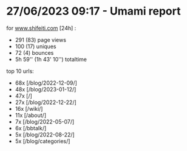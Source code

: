 # 27/06/2023 09:17 - Umami report
for www.shifeiti.com [24h] :

 - 291 (83) page views
 - 100 (17) uniques
 - 72 (4) bounces
 - 5h 59'' (1h 43' 10'') totaltime


top 10 urls:
 - 68x [/blog/2022-12-09/]
 - 48x [/blog/2023-01-12/]
 - 47x [/]
 - 27x [/blog/2022-12-22/]
 - 16x [/wiki/]
 - 11x [/about/]
 - 7x [/blog/2022-05-07/]
 - 6x [/bbtalk/]
 - 5x [/blog/2022-08-22/]
 - 5x [/blog/categories/]



